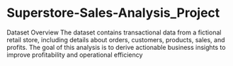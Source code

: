 # Superstore-Sales-Analysis_Project
Dataset Overview The dataset contains transactional data from a fictional retail store, including details about orders, customers, products, sales, and profits. The goal of this analysis is to derive actionable business insights to improve profitability and operational efficiency
